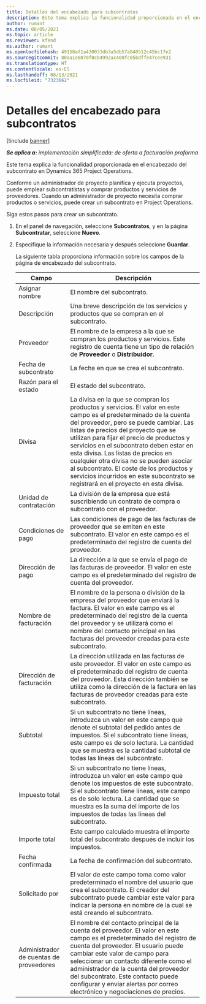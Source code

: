 ```yaml
---
title: Detalles del encabezado para subcontratos
description: Este tema explica la funcionalidad proporcionada en el encabezado del subcontrato en Project Operations.
author: rumant
ms.date: 08/05/2021
ms.topic: article
ms.reviewer: kfend
ms.author: rumant
ms.openlocfilehash: 49158af1a430033db3a5db57a840512c45bc17e2
ms.sourcegitcommit: 80aa1e8070f0cb4992ac408fc05bdffe47cee931
ms.translationtype: HT
ms.contentlocale: es-ES
ms.lasthandoff: 08/13/2021
ms.locfileid: "7323662"
---
```

# <a name="header-details-for-subcontracts"></a>Detalles del encabezado para subcontratos

[!include [banner](../../includes/dataverse-preview.md)]

_**Se aplica a:** implementación simplificada: de oferta a facturación proforma_

Este tema explica la funcionalidad proporcionada en el encabezado del subcontrato en Dynamics 365 Project Operations.

Conforme un administrador de proyecto planifica y ejecuta proyectos, puede emplear subcontratistas y comprar productos y servicios de proveedores. Cuando un administrador de proyecto necesita comprar productos o servicios, puede crear un subcontrato en Project Operations.

Siga estos pasos para crear un subcontrato.

1. En el panel de navegación, seleccione **Subcontratos**, y en la página **Subcontratar**, seleccione **Nuevo**.
2. Especifique la información necesaria y después seleccione **Guardar**.

    La siguiente tabla proporciona información sobre los campos de la página de encabezado del subcontrato.

    | **Campo** | **Descripción** |
    | --- | --- | 
    | Asignar nombre | El nombre del subcontrato. |
    | Descripción | Una breve descripción de los servicios y productos que se compran en el subcontrato. |
    | Proveedor | El nombre de la empresa a la que se compran los productos y servicios. Este registro de cuenta tiene un tipo de relación de **Proveedor** o **Distribuidor**. |
    | Fecha de subcontrato | La fecha en que se crea el subcontrato. |
    | Razón para el estado | El estado del subcontrato. |
    | Divisa | La divisa en la que se compran los productos y servicios. El valor en este campo es el predeterminado de la cuenta del proveedor, pero se puede cambiar. Las listas de precios del proyecto que se utilizan para fijar el precio de productos y servicios en el subcontrato deben estar en esta divisa. Las listas de precios en cualquier otra divisa no se pueden asociar al subcontrato. El coste de los productos y servicios incurridos en este subcontrato se registrará en el proyecto en esta divisa. |
    | Unidad de contratación | La división de la empresa que está suscribiendo un contrato de compra o subcontrato con el proveedor. |
    | Condiciones de pago | Las condiciones de pago de las facturas de proveedor que se emiten en este subcontrato. El valor en este campo es el predeterminado del registro de cuenta del proveedor. |
    | Dirección de pago | La dirección a la que se envía el pago de las facturas de proveedor. El valor en este campo es el predeterminado del registro de cuenta del proveedor. |
    | Nombre de facturación | El nombre de la persona o división de la empresa del proveedor que enviará la factura. El valor en este campo es el predeterminado del registro de la cuenta del proveedor y se utilizará como el nombre del contacto principal en las facturas del proveedor creadas para este subcontrato. |
    | Dirección de facturación | La dirección utilizada en las facturas de este proveedor. El valor en este campo es el predeterminado del registro de cuenta del proveedor. Esta dirección también se utiliza como la dirección de la factura en las facturas de proveedor creadas para este subcontrato. |
    | Subtotal | Si un subcontrato no tiene líneas, introduzca un valor en este campo que denote el subtotal del pedido antes de impuestos. Si el subcontrato tiene líneas, este campo es de solo lectura. La cantidad que se muestra es la cantidad subtotal de todas las líneas del subcontrato. |
    | Impuesto total | Si un subcontrato no tiene líneas, introduzca un valor en este campo que denote los impuestos de este subcontrato. Si el subcontrato tiene líneas, este campo es de solo lectura. La cantidad que se muestra es la suma del importe de los impuestos de todas las líneas del subcontrato. |
    | Importe total |  Este campo calculado muestra el importe total del subcontrato después de incluir los impuestos.  |
    | Fecha confirmada | La fecha de confirmación del subcontrato.  |
    | Solicitado por | El valor de este campo toma como valor predeterminado el nombre del usuario que crea el subcontrato. El creador del subcontrato puede cambiar este valor para indicar la persona en nombre de la cual se está creando el subcontrato.  |
    | Administrador de cuentas de proveedores | El nombre del contacto principal de la cuenta del proveedor. El valor en este campo es el predeterminado del registro de cuenta del proveedor. El usuario puede cambiar este valor de campo para seleccionar un contacto diferente como el administrador de la cuenta del proveedor del subcontrato. Este contacto puede configurar y enviar alertas por correo electrónico y negociaciones de precios. |


